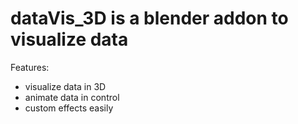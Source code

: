 # dataVis_3D is a blender addon to visualize data
Features:
- visualize data in 3D
- animate data in control
- custom effects easily
